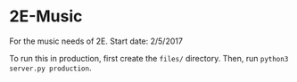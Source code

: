 # 2E-Music
For the music needs of 2E.
Start date: 2/5/2017

To run this in production, first create the `files/` directory.
Then, run `python3 server.py production`.

